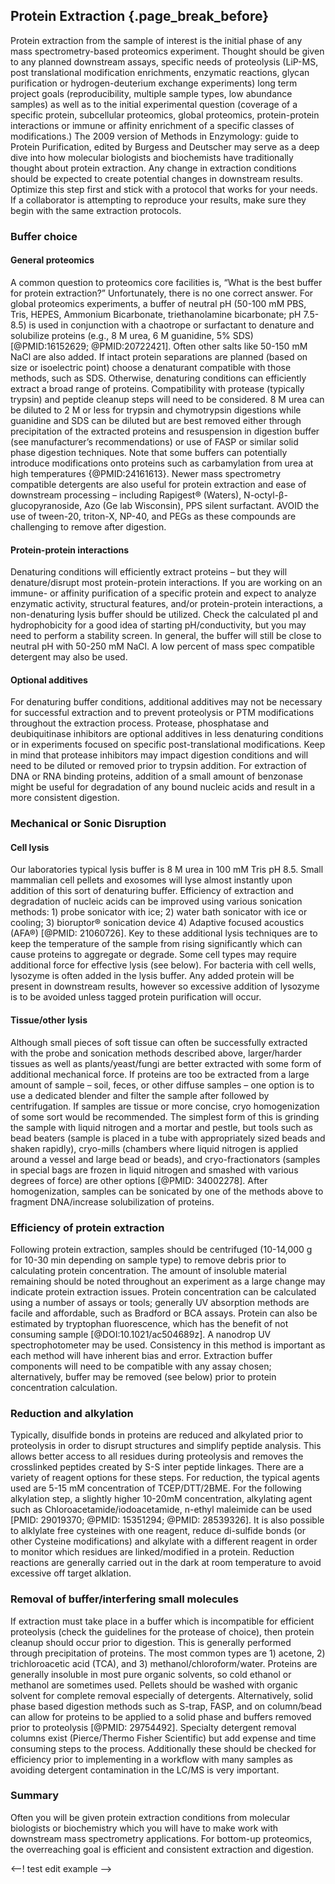 ## Protein Extraction {.page_break_before}

Protein extraction from the sample of interest is the initial phase of any mass spectrometry-based proteomics experiment. 
Thought should be given to any planned downstream assays, specific needs of proteolysis (LiP-MS, post translational modification enrichments, enzymatic reactions, glycan purification or hydrogen-deuterium exchange experiments) long term project goals (reproducibility, multiple sample types, low abundance samples) as well as to the initial experimental question (coverage of a specific protein, subcellular proteomics, global proteomics, protein-protein interactions or immune or affinity enrichment of a specific classes of modifications.) 
The 2009 version of Methods in Enzymology: guide to Protein Purification, edited by Burgess and Deutscher may serve as a deep dive into how molecular biologists and biochemists have traditionally thought about protein extraction. 
Any change in extraction conditions should be expected to create potential changes in downstream results. 
Optimize this step first and stick with a protocol that works for your needs. 
If a collaborator is attempting to reproduce your results, make sure they begin with the same extraction protocols. 

### Buffer choice 
#### General proteomics 

A common question to proteomics core facilities is, “What is the best buffer for protein extraction?”
Unfortunately, there is no one correct answer. 
For global proteomics experiments, a buffer of neutral pH (50-100 mM PBS, Tris, HEPES, Ammonium Bicarbonate, triethanolamine bicarbonate; pH 7.5-8.5) is used in conjunction with a chaotrope or surfactant to denature and solubilize proteins (e.g., 8 M urea, 6 M guanidine, 5% SDS) [@PMID:16152629; @PMID:20722421]. 
Often other salts like 50-150 mM NaCl are also added. 
If intact protein separations are planned (based on size or isoelectric point) choose a denaturant compatible with those methods, such as SDS. 
Otherwise, denaturing conditions can efficiently extract a broad range of proteins. 
Compatibility with protease (typically trypsin) and peptide cleanup steps will need to be considered. 
8 M urea can be diluted to 2 M or less for trypsin and chymotrypsin digestions while guanidine and SDS can be diluted but are best removed either through precipitation of the extracted proteins and resuspension in digestion buffer (see manufacturer’s recommendations) or use of FASP or similar solid phase digestion techniques. 
Note that some buffers can potentially introduce modifications onto proteins such as carbamylation from urea at high temperatures {@PMID:24161613}. 
Newer mass spectrometry compatible detergents are also useful for protein extraction and ease of downstream processing – including Rapigest® (Waters), N-octyl-β-glucopyranoside, Azo (Ge lab Wisconsin), PPS silent surfactant. 
AVOID the use of tween-20, triton-X, NP-40, and PEGs as these compounds are challenging to remove after digestion. 

#### Protein-protein interactions 
Denaturing conditions will efficiently extract proteins – but they will denature/disrupt most protein-protein interactions. 
If you are working on an immune- or affinity purification of a specific protein and expect to analyze enzymatic activity, structural features, and/or protein-protein interactions, a non-denaturing lysis buffer should be utilized. 
Check the calculated pI and hydrophobicity for a good idea of starting pH/conductivity, but you may need to perform a stability screen. 
In general, the buffer will still be close to neutral pH with 50-250 mM NaCl. 
A low percent of mass spec compatible detergent may also be used.

#### Optional additives 
For denaturing buffer conditions, additional additives may not be necessary for successful extraction and to prevent proteolysis or PTM modifications throughout the extraction process. 
Protease, phosphatase and deubiquitinase inhibitors are optional additives in less denaturing conditions or in experiments focused on specific post-translational modifications. 
Keep in mind that protease inhibitors may impact digestion conditions and will need to be diluted or removed prior to trypsin addition. 
For extraction of DNA or RNA binding proteins, addition of a small amount of benzonase might be useful for degradation of any bound nucleic acids and result in a more consistent digestion.

### Mechanical or Sonic Disruption 
#### Cell lysis 
Our laboratories typical lysis buffer is 8 M urea in 100 mM Tris pH 8.5. 
Small mammalian cell pellets and exosomes will lyse almost instantly upon addition of this sort of denaturing buffer. 
Efficiency of extraction and degradation of nucleic acids can be improved using various sonication methods: 1) probe sonicator with ice; 2) water bath sonicator with ice or cooling; 3) bioruptor® sonication device 4) Adaptive focused acoustics (AFA®) [@PMID: 21060726]. 
Key to these additional lysis techniques are to keep the temperature of the sample from rising significantly which can cause proteins to aggregate or degrade. 
Some cell types may require additional force for effective lysis (see below). 
For bacteria with cell wells, lysozyme is often added in the lysis buffer. 
Any added protein will be present in downstream results, however so excessive addition of lysozyme is to be avoided unless tagged protein purification will occur. 

#### Tissue/other lysis 
Although small pieces of soft tissue can often be successfully extracted with the probe and sonication methods described above, larger/harder tissues as well as plants/yeast/fungi are better extracted with some form of additional mechanical force. 
If proteins are too be extracted from a large amount of sample – soil, feces, or other diffuse samples – one option is to use a dedicated blender and filter the sample after followed by centrifugation. 
If samples are tissue or more concise, cryo homogenization of some sort would be recommended. 
The simplest form of this is grinding the sample with liquid nitrogen and a mortar and pestle, but tools such as bead beaters (sample is placed in a tube with appropriately sized beads and shaken rapidly), cryo-mills (chambers where liquid nitrogen is applied around a vessel and large bead or beads), and cryo-fractionators (samples in special bags are frozen in liquid nitrogen and smashed with various degrees of force) are other options [@PMID: 34002278]. 
After homogenization, samples can be sonicated by one of the methods above to fragment DNA/increase solubilization of proteins. 

### Efficiency of protein extraction 
Following protein extraction, samples should be centrifuged (10-14,000 g for 10-30 min depending on sample type) to remove debris prior to calculating protein concentration. 
The amount of insoluble material remaining should be noted throughout an experiment as a large change may indicate protein extraction issues. 
Protein concentration can be calculated using a number of assays or tools; generally UV absorption methods are facile and affordable, such as Bradford or BCA assays. 
Protein can also be estimated by tryptophan fluorescence, which has the benefit of not consuming sample [@DOI:10.1021/ac504689z].
A nanodrop UV spectrophotometer may be used. Consistency in this method is important as each method will have inherent bias and error. 
Extraction buffer components will need to be compatible with any assay chosen; alternatively, buffer may be removed (see below) prior to protein concentration calculation.

### Reduction and alkylation 
Typically, disulfide bonds in proteins are reduced and alkylated prior to proteolysis in order to disrupt structures and simplify peptide analysis. 
This allows better access to all residues during proteolysis and removes the crosslinked peptides created by S-S inter peptide linkages. 
There are a variety of reagent options for these steps. 
For reduction, the typical agents used are 5-15 mM concentration of TCEP/DTT/2BME. 
For the following alkylation step, a slightly higher 10-20mM concentration, alkylating agent such as Chloroacetamide/iodoacetamide, n-ethyl maleimide can be used [PMID: 29019370; @PMID: 15351294; @PMID: 28539326]. 
It is also possible to alklylate free cysteines with one reagent, reduce di-sulfide bonds (or other Cysteine modifications) and alkylate with a different reagent in order to monitor which residues are linked/modified in a protein. 
Reduction reactions are generally carried out in the dark at room temperature to avoid excessive off target alklation.

### Removal of buffer/interfering small molecules
If extraction must take place in a buffer which is incompatible for efficient proteolysis (check the guidelines for the protease of choice), then protein cleanup should occur prior to digestion. 
This is generally performed through precipitation of proteins. 
The most common types are 1) acetone, 2) trichloroacetic acid (TCA), and 3) methanol/chloroform/water. 
Proteins are generally insoluble in most pure organic solvents, so cold ethanol or methanol are sometimes used. 
Pellets should be washed with organic solvent for complete removal especially of detergents. 
Alternatively, solid phase based digestion methods such as S-trap, FASP, and on column/bead can allow for proteins to be applied to a solid phase and buffers removed prior to proteolysis [@PMID: 29754492]. 
Specialty detergent removal columns exist (Pierce/Thermo Fisher Scientific) but add expense and time consuming steps to the process. 
Additionally these should be checked for efficiency prior to implementing in a workflow with many samples as avoiding detergent contamination in the LC/MS is very important. 

### Summary 
Often you will be given protein extraction conditions from molecular biologists or biochemistry which you will have to make work with downstream mass spectrometry applications. 
For bottom-up proteomics, the overreaching goal is efficient and consistent extraction and digestion.

<--! test edit example -->
